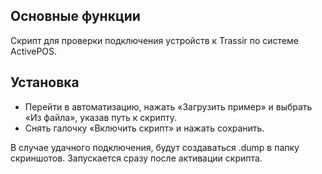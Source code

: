 ## Основные функции

Скрипт для проверки подключения устройств к Trassir по системе ActivePOS.

## Установка

* Перейти в автоматизацию, нажать «Загрузить пример» и выбрать «Из файла», указав путь к скрипту.
* Снять галочку «Включить скрипт» и нажать сохранить.

В случае удачного подключения, будут создаваться .dump в папку скриншотов.
Запускается сразу после активации скрипта.
